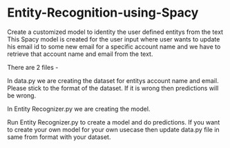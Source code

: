 # Entity-Recognition-using-Spacy
Create a customized model to identity the user defined entitys from the text
This Spacy model is created for the user input where user wants to update his email id to some new email for a specific account name and we have to retrieve that account name and email from the text.

There are 2 files -

In data.py we are creating the dataset for entitys account name and email. Please stick to the format of the dataset. If it is wrong then predictions will be wrong.

In Entity Recognizer.py we are creating the model.

Run Entity Recognizer.py to create a model and do predictions. If you want to create your own model for your own usecase then update data.py file in same from format with your dataset.
